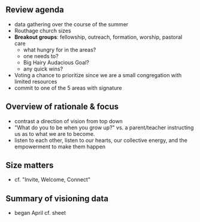 ## Review agenda
- data gathering over the course of the summer
- Routhage church sizes
- **Breakout groups**: fellowship, outreach, formation, worship, pastoral care
	- what hungry for in the areas?
	- one needs to?
	- Big Hairy Audacious Goal?
	- any quick wins?
- Voting a chance to prioritize since we are a small congregation with limited resources
- commit to one of the 5 areas with signature

## Overview of rationale & focus
- contrast a direction of vision from top down
- "What do you to be when you grow up?" vs. a parent/teacher instructing us as to what we are to become.
- listen to each other, listen to our hearts, our collective energy, and the empowerment to make them happen
## Size matters
- cf. "Invite, Welcome, Connect"
## Summary of visioning data
- began April cf. sheet